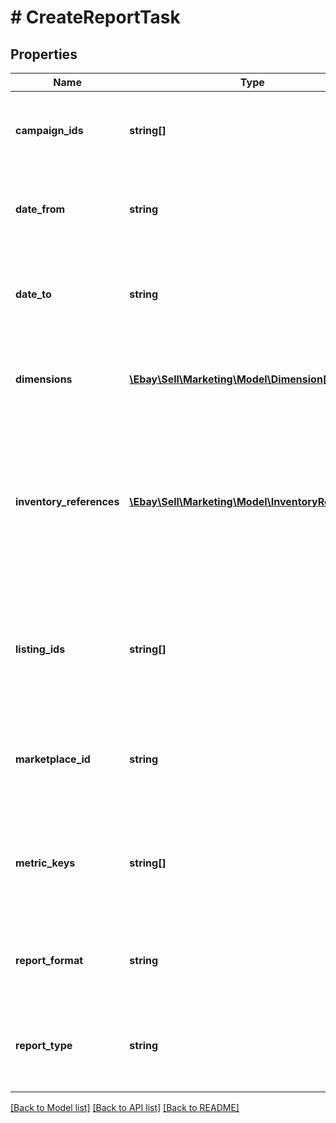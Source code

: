 # # CreateReportTask

## Properties

Name | Type | Description | Notes
------------ | ------------- | ------------- | -------------
**campaign_ids** | **string[]** | A list of campaign IDs to be included in the report task. Call getCampaigns to get a list of the current campaign IDs for a seller. Note: The API currently supports only a single campaign ID per report task. Maximum: 1 Required if reportType is set to CAMPAIGN_PERFORMANCE_REPORT or CAMPAIGN_PERFORMANCE_SUMMARY_REPORT. | [optional]
**date_from** | **string** | The date defining the start of the timespan covered by the report. Format the timestamp as an ISO 8601 string, which is based on the 24-hour Coordinated Universal Time (UTC) clock with local offset. Note: The date specified cannot be a future date. Format: [YYYY]-[MM]-[DD]T[hh]:[mm]:[ss].[sss]Z Example: 2021-03-15T13:00:00-07:00 | [optional]
**date_to** | **string** | The date defining the end of the timespan covered by the report. As with the dateFrom field, format the timestamp as an ISO 8601 string. Note: The date specified cannot be a future date. Additionally, the time specified must be a later time than that specified in the dateFrom field. Format: [YYYY]-[MM]-[DD]T[hh]:[mm]:[ss].[sss]Z Example: 2021-03-17T13:00:00-07:00 | [optional]
**dimensions** | [**\Ebay\Sell\Marketing\Model\Dimension[]**](Dimension.md) | The list of the dimensions applied to the report. A dimension is an attribute to which the report data applies. For example, if you set dimensionKey to campaign_id in a Campaign Performance Report, the data will apply to the entire ad campaign. For information on the dimensions and how to specify them, see Reading Promoted Listings reports. | [optional]
**inventory_references** | [**\Ebay\Sell\Marketing\Model\InventoryReference[]**](InventoryReference.md) | You can use this field to supply an array of items to include in the report if you manage your inventory with the Inventory API. This field is mutually exclusive with the listingIds field; if you populate this field, do not populate the listingIds field. An inventory reference identifies an item in your inventory using a pair of values, where the inventoryReferenceId can be either a seller-defined SKU value or an inventoryItemGroupKey, where an inventoryItemGroupKey is seller-defined ID for an inventory item group (a multiple-variation listing). Couple the inventoryReferenceId with an inventoryReferenceType identifier to fully identify an item in your inventory. Maximum: 500 items Required if you do not supply an array of listingId values or if you set reportType to INVENTORY_PERFORMANCE_REPORT. | [optional]
**listing_ids** | **string[]** | Use this field to supply a array of the listing ID you want to include in the report. This field is mutually exclusive with the inventoryReferences field; if you populate this field, do not populate the inventoryReferences field. A listing ID is the eBay listing identifier that&#39;s generated when the listing is created. Note: This field accepts listingId values generated with both the Inventory API and the eBay Traditional APIs, such as the Trading and Finding APIs. Maximum: 500 listings Required if you do not supply an array of inventoryReferences values or if you set reportType to LISTING_PERFORMANCE_REPORT. | [optional]
**marketplace_id** | **string** | The ID for the eBay marketplace on which the report is based. Maximum: 1 Required if reportType is set to ACCOUNT_PERFORMANCE_REPORT or INVENTORY_PERFORMANCE_REPORT. For implementation help, refer to &lt;a href&#x3D;&#39;https://developer.ebay.com/api-docs/sell/marketing/types/ba:MarketplaceIdEnum&#39;&gt;eBay API documentation&lt;/a&gt; | [optional]
**metric_keys** | **string[]** | The list of metrics to be included in the report. Metrics are the quantitative measurements compiled into the report and the data returned is based on the specified dimension of the report. For example, if the dimension is campaign, the metrics for number of sales would be the number of sales in the campaign. However, if the dimension is listing, the number of sales represents the number of items sold in that listing. For information on metric keys and how to set them, see Reading Promoted Listings reports.Minimum: 1 | [optional]
**report_format** | **string** | The file format of the report. Currently, the only supported format is TSV_GZIP, which is a gzip file with tab separated values. For implementation help, refer to &lt;a href&#x3D;&#39;https://developer.ebay.com/api-docs/sell/marketing/types/plr:ReportFormatEnum&#39;&gt;eBay API documentation&lt;/a&gt; | [optional]
**report_type** | **string** | The type of report to be generated, such as ACCOUNT_PERFORMANCE_REPORT, CAMPAIGN_PERFORMANCE_REPORT, and so on. Maximum: 1 For implementation help, refer to &lt;a href&#x3D;&#39;https://developer.ebay.com/api-docs/sell/marketing/types/plr:ReportTypeEnum&#39;&gt;eBay API documentation&lt;/a&gt; | [optional]

[[Back to Model list]](../../README.md#models) [[Back to API list]](../../README.md#endpoints) [[Back to README]](../../README.md)
